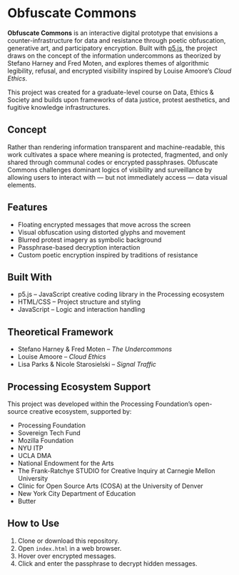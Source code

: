 # Obfuscate Commons

**Obfuscate Commons** is an interactive digital prototype that envisions a counter-infrastructure for data and resistance through poetic obfuscation, generative art, and participatory encryption. Built with [p5.js](https://p5js.org/), the project draws on the concept of the information undercommons as theorized by Stefano Harney and Fred Moten, and explores themes of algorithmic legibility, refusal, and encrypted visibility inspired by Louise Amoore’s *Cloud Ethics*.

This project was created for a graduate-level course on Data, Ethics & Society and builds upon frameworks of data justice, protest aesthetics, and fugitive knowledge infrastructures.

## Concept

Rather than rendering information transparent and machine-readable, this work cultivates a space where meaning is protected, fragmented, and only shared through communal codes or encrypted passphrases. Obfuscate Commons challenges dominant logics of visibility and surveillance by allowing users to interact with — but not immediately access — data visual elements.

## Features

- Floating encrypted messages that move across the screen
- Visual obfuscation using distorted glyphs and movement
- Blurred protest imagery as symbolic background
- Passphrase-based decryption interaction
- Custom poetic encryption inspired by traditions of resistance

## Built With

- p5.js – JavaScript creative coding library in the Processing ecosystem
- HTML/CSS – Project structure and styling
- JavaScript – Logic and interaction handling

## Theoretical Framework

- Stefano Harney & Fred Moten – *The Undercommons*
- Louise Amoore – *Cloud Ethics*
- Lisa Parks & Nicole Starosielski – *Signal Traffic*

## Processing Ecosystem Support

This project was developed within the Processing Foundation’s open-source creative ecosystem, supported by:

- Processing Foundation  
- Sovereign Tech Fund  
- Mozilla Foundation  
- NYU ITP  
- UCLA DMA  
- National Endowment for the Arts  
- The Frank-Ratchye STUDIO for Creative Inquiry at Carnegie Mellon University  
- Clinic for Open Source Arts (COSA) at the University of Denver  
- New York City Department of Education  
- Butter

## How to Use

1. Clone or download this repository.
2. Open `index.html` in a web browser.
3. Hover over encrypted messages.
4. Click and enter the passphrase to decrypt hidden messages.
